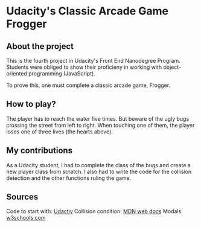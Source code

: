 # Udacity's Classic Arcade Game Frogger

## About the project

This is the fourth project in Udacity's Front End Nanodegree Program. Students were obliged to show their proficieny in working with object-oriented programming (JavaScript).

To prove this, one must complete a classic arcade game, Frogger.

## How to play?

The player has to reach the water five times. But beware of the ugly bugs crossing the street from left to right. When touching one of them, the player loses one of three lives (the hearts above).

## My contributions

As a Udacity student, I had to complete the class of the bugs and create a new player class from scratch. I also had to write the code for the collision detection and the other functions ruling the game.

## Sources

Code to start with: [Udactiy](https://de.udacity.com/)
Collision condition: [MDN web docs](https://developer.mozilla.org/en-US/docs/Games/Techniques/2D_collision_detection)
Modals: [w3schools.com](https://www.w3schools.com/howto/howto_css_modals.asp)